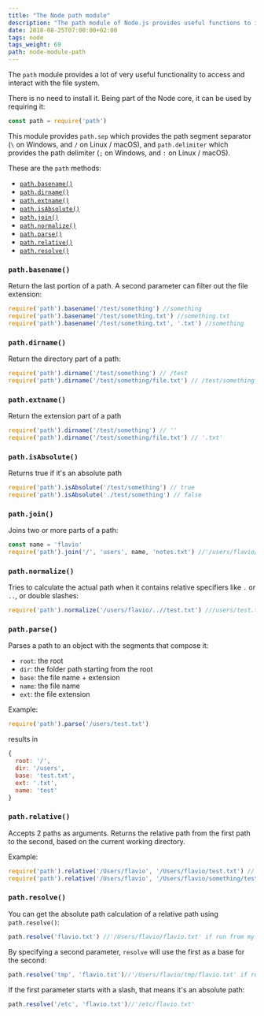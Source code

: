 ```yaml
---
title: "The Node path module"
description: "The path module of Node.js provides useful functions to interact with file paths"
date: 2018-08-25T07:00:00+02:00
tags: node
tags_weight: 69
path: node-module-path
---
```


The `path` module provides a lot of very useful functionality to access and interact with the file system.

There is no need to install it. Being part of the Node core, it can be used by requiring it:

```js
const path = require('path')
```

This module provides `path.sep` which provides the path segment separator (`\` on Windows, and `/` on Linux / macOS), and `path.delimiter` which provides the path delimiter (`;` on Windows, and `:` on Linux / macOS).

These are the `path` methods:

<!-- TOC -->

- [`path.basename()`](#pathbasename)
- [`path.dirname()`](#pathdirname)
- [`path.extname()`](#pathextname)
- [`path.isAbsolute()`](#pathisabsolute)
- [`path.join()`](#pathjoin)
- [`path.normalize()`](#pathnormalize)
- [`path.parse()`](#pathparse)
- [`path.relative()`](#pathrelative)
- [`path.resolve()`](#pathresolve)

<!-- /TOC -->

### `path.basename()`

Return the last portion of a path. A second parameter can filter out the file extension:

```js
require('path').basename('/test/something') //something
require('path').basename('/test/something.txt') //something.txt
require('path').basename('/test/something.txt', '.txt') //something
```

### `path.dirname()`

Return the directory part of a path:

```js
require('path').dirname('/test/something') // /test
require('path').dirname('/test/something/file.txt') // /test/something
```

### `path.extname()`

Return the extension part of a path

```js
require('path').dirname('/test/something') // ''
require('path').dirname('/test/something/file.txt') // '.txt'
```

### `path.isAbsolute()`

Returns true if it's an absolute path

```js
require('path').isAbsolute('/test/something') // true
require('path').isAbsolute('./test/something') // false
```

### `path.join()`

Joins two or more parts of a path:

```js
const name = 'flavio'
require('path').join('/', 'users', name, 'notes.txt') //'/users/flavio/notes.txt'
```

### `path.normalize()`

Tries to calculate the actual path when it contains relative specifiers like `.` or `..`, or double slashes:

```js
require('path').normalize('/users/flavio/..//test.txt') ///users/test.txt
```

### `path.parse()`

Parses a path to an object with the segments that compose it:

- `root`: the root
- `dir`: the folder path starting from the root
- `base`: the file name + extension
- `name`: the file name
- `ext`: the file extension

Example:

```js
require('path').parse('/users/test.txt')
```

results in

```js
{
  root: '/',
  dir: '/users',
  base: 'test.txt',
  ext: '.txt',
  name: 'test'
}
```

### `path.relative()`

Accepts 2 paths as arguments. Returns the relative path from the first path to the second, based on the current working directory.

Example:

```js
require('path').relative('/Users/flavio', '/Users/flavio/test.txt') //'test.txt'
require('path').relative('/Users/flavio', '/Users/flavio/something/test.txt') //'something/test.txt'
```

### `path.resolve()`

You can get the absolute path calculation of a relative path using `path.resolve()`:

```js
path.resolve('flavio.txt') //'/Users/flavio/flavio.txt' if run from my home folder
```

By specifying a second parameter, `resolve` will use the first as a base for the second:

```js
path.resolve('tmp', 'flavio.txt')//'/Users/flavio/tmp/flavio.txt' if run from my home folder
```

If the first parameter starts with a slash, that means it's an absolute path:

```js
path.resolve('/etc', 'flavio.txt')//'/etc/flavio.txt'
```
